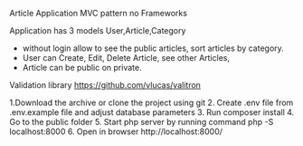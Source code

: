Article Application 
MVC pattern no Frameworks

Application 
has 3 models User,Article,Category 

- without login allow to see the public articles, sort articles by category.
- User can Create, Edit, Delete Article, see other Articles,
- Article can be public on private. 


Validation library https://github.com/vlucas/valitron



1.Download the archive or clone the project using git
2. Create .env file from .env.example file and adjust database parameters
3. Run composer install
4. Go to the public folder
5. Start php server by running command php -S localhost:8000
6. Open in browser http://localhost:8000/
